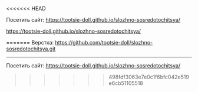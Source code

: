 <<<<<<< HEAD

Посетить сайт: https://tootsie-doll.github.io/slozhno-sosredotochitsya/

https://tootsie-doll.github.io/slozhno-sosredotochitsya/

=======
Верстка: https://github.com/tootsie-doll/slozhno-sosredotochitsya.git

<hr/>

Посетить сайт: https://tootsie-doll.github.io/slozhno-sosredotochitsya/
>>>>>>> 498fdf3063e7e0c1f6bfc042e519e6cb51105518
